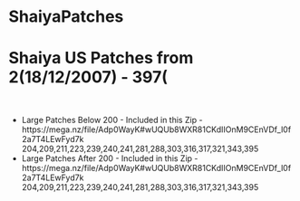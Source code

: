 # ShaiyaPatches

# Shaiya US Patches from 2(18/12/2007) - 397(
<br />
<ul>
<li>Large Patches Below 200 - Included in this Zip - https://mega.nz/file/Adp0WayK#wUQUb8WXR81CKdIIOnM9CEnVDf_l0f2a7T4LEwFyd7k</li>
                          204,209,211,223,239,240,241,281,288,303,316,317,321,343,395</li>
<li>Large Patches After 200 - Included in this Zip - https://mega.nz/file/Adp0WayK#wUQUb8WXR81CKdIIOnM9CEnVDf_l0f2a7T4LEwFyd7k</li>
                          204,209,211,223,239,240,241,281,288,303,316,317,321,343,395</li>
</ul>

